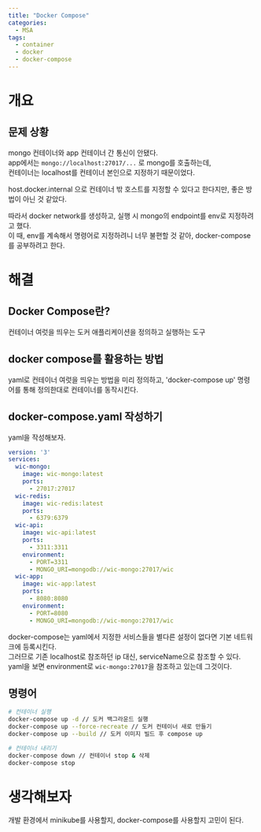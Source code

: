 ```yaml
---
title: "Docker Compose"
categories: 
  - MSA
tags:
  - container
  - docker
  - docker-compose
---
```

# 개요
## 문제 상황
mongo 컨테이너와 app 컨테이너 간 통신이 안됐다.  
app에서는 `mongo://localhost:27017/...` 로 mongo를 호출하는데,  
컨테이너는 localhost를 컨테이너 본인으로 지정하기 때문이었다.  

host.docker.internal 으로 컨테이너 밖 호스트를 지정할 수 있다고 한다지만, 좋은 방법이 아닌 것 같았다.

따라서 docker network를 생성하고, 실행 시 mongo의 endpoint를 env로 지정하려고 했다.  
이 때, env를 계속해서 명령어로 지정하려니 너무 불편할 것 같아, docker-compose를 공부하려고 한다.  

# 해결
## Docker Compose란?
컨테이너 여럿을 띄우는 도커 애플리케이션을 정의하고 실행하는 도구

## docker compose를 활용하는 방법
yaml로 컨테이너 여럿을 띄우는 방법을 미리 정의하고, 'docker-compose up' 명령어를 통해 정의한대로 컨테이너를 동작시킨다.

## docker-compose.yaml 작성하기
yaml을 작성해보자.
``` yaml
version: '3'
services:
  wic-mongo:
    image: wic-mongo:latest
    ports:
      - 27017:27017
  wic-redis:
    image: wic-redis:latest
    ports:
      - 6379:6379
  wic-api:
    image: wic-api:latest
    ports:
      - 3311:3311
    environment:
      - PORT=3311
      - MONGO_URI=mongodb://wic-mongo:27017/wic
  wic-app:
    image: wic-app:latest
    ports:
      - 8080:8080
    environment:
      - PORT=8080
      - MONGO_URI=mongodb://wic-mongo:27017/wic
```
docker-compose는 yaml에서 지정한 서비스들을 별다른 설정이 없다면 기본 네트워크에 등록시킨다.  
그러므로 기존 localhost로 참조하던 ip 대신, serviceName으로 참조할 수 있다.  
yaml을 보면 environment로 `wic-mongo:27017`을 참조하고 있는데 그것이다.  

## 명령어
``` sh
# 컨테이너 실행 
docker-compose up -d // 도커 백그라운드 실행
docker-compose up --force-recreate // 도커 컨테이너 새로 만들기
docker-compose up --build // 도커 이미지 빌드 후 compose up

# 컨테이너 내리기
docker-compose down // 컨테이너 stop & 삭제
docker-compose stop
```

# 생각해보자
개발 환경에서 minikube를 사용할지, docker-compose를 사용할지 고민이 된다.
